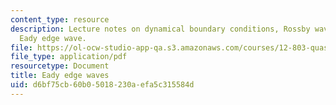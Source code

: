 ```yaml
---
content_type: resource
description: Lecture notes on dynamical boundary conditions, Rossby waves, and the
  Eady edge wave.
file: https://ol-ocw-studio-app-qa.s3.amazonaws.com/courses/12-803-quasi-balanced-circulations-in-oceans-and-atmospheres-fall-2009/d6bf75cb60b05018230aefa5c315584d_MIT12_803F09_lec12.pdf
file_type: application/pdf
resourcetype: Document
title: Eady edge waves
uid: d6bf75cb-60b0-5018-230a-efa5c315584d
---
```

